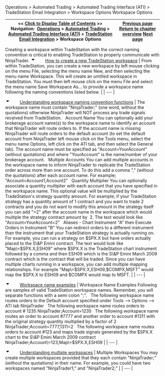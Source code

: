 ﻿
Operations \> Automated Trading \> Automated Trading Interface (ATI) \> TradeStation Email Integration \> Workspace Options
Workspace Options

| \<\< [Click to Display Table of Contents](workspace_options.md) \>\> **Navigation:**     [Operations](operations-1.md) \> [Automated Trading](automated_trading-1.md) \> [Automated Trading Interface (ATI)](automated_trading_interface_at-1.md) \> [TradeStation Email Integration](tradestation_email_integration-1.md) \> Workspace Options | [Previous page](stop_order_handling-1.md) [Return to chapter overview](tradestation_email_integration-1.md) [Next page](running_ninjascript_strategies-1.md) |
| --- | --- |
Creating a workspace within TradeStation with the correct naming convention is critical to enabling TradeStation to properly communicate with NinjaTrader.
![tog_minus](tog_minus-1.gif)        [How to create a new TradeStation workspace](javascript:HMToggle('toggle','HowToCreateANewTradestationWorkspace','HowToCreateANewTradestationWorkspace_ICON'))
| From within TradeStation, you can create a new workspace by left mouse clicking on the menu File, selecting the menu name New, and then selecting the menu name Workspace. This will create an untitled workspace in TradeStation. You must then left mouse click on the menu File and select the menu name Save Workspace As... to provide a workspace name following the naming conventions listed below. |
| --- |

![tog_minus](tog_minus-1.gif)        [Understanding workspace naming convention functions](javascript:HMToggle('toggle','UnderstandingWorkspaceNamingConventionFunctions','UnderstandingWorkspaceNamingConventionFunctions_ICON'))
| The workspace name must contain "NinjaTrader;" (one word, without the quotations) otherwise NinjaTrader will NOT process any trade signals received from TradeStation.   Account Name You can optionally add your brokerage account name(s) to the workspace name to identify an account that NinjaTrader will route orders to. If the account name is missing NinjaTrader will route orders to the default account (to set the default account from NinjaTrader left mouse click on the Tools menu, select the menu name Options, left click on the ATI tab, and then select the General tab). The account name must be specified as "Account\=YourAccount" (without quotations) and where "YourAccount" is the name/number of your brokerage account.   Multiple Accounts  You can add multiple accounts in the workspace name to inform NinjaTrader to replicate the TradeStation order across more than one account. To do this add a comma "," (without the quotations) after each account name. For example; "Account\=Account1,Account2"   Quantity Multiplier You can optionally associate a quantity multiplier with each account that you have specified in the workspace name. This optional value will be multiplied by the TradeStation's strategy quantity amount. For example; if your TradeStation strategy has a quantity amount of 1 contract and you want to trade 2 contracts and you do not want to modify this amount in the strategy itself you can add "\=2" after the account name in the workspace which would multiple the strategy contract amount by  2\. The text would look like "Account\=YourAccount\=2"   Aliases \- Chart Instrument "A" then Execute Orders in Instrument "B"  You can redirect orders to a different instrument than the instrument that your TradeStation strategy is actually running on. For example, you can run a strategy on $SPX.X but have orders actually placed to the S\&P Emini contract. The text would look like "Map\=$SPX.X,ESH09" where $SPX.X is the TradeStation chart instrument followed by a comma and then ESH09 which is the S\&P Emini March 2009 contract which is the contract that will be traded. Since you can have multiple charts running in a workspace, you can add multiple mapping relationships. For example "Map\=$SPX.X,ESH09,$COMPX,MSFT" would map the $SPX.X to ESH09 and $COMPX would map to MSFT. |
| --- |

![tog_minus](tog_minus-1.gif)        [Workspace name examples](javascript:HMToggle('toggle','WorkspaceNameExamples','WorkspaceNameExamples_ICON'))
| Workspace Name Examples Following are samples of valid TradeStation workspace names. Remember, you will separate functions with a semi colon ";".   The following workspace name routes orders to the Default account specified under Tools \-\-\> Options \-\-\> ATI tab NinjaTrader   The following workspace name routes orders to account \# 1235 NinjaTrader;Account\=1235   The following workspace name routes an order to account \#7777 and another order to account \#1311 with the original strategy quantity multiplied by a factor of 2 NinjaTrader;Account\=7777,1311\=2   The following workspace name routes orders to account \#123 and maps trade signals generated by the $SPX.X chart to the S\&P Emini March 2009 contract NinjaTrader;Account\=123;Map\=$SPX.X,ESH09 |
| --- |

![tog_minus](tog_minus-1.gif)        [Understanding multiple workspaces](javascript:HMToggle('toggle','UnderstandingMultipleWorkspaces','UnderstandingMultipleWorkspaces_ICON'))
| Multiple Workspaces You may create multiple workspaces provided that they each contain "NinjaTrader;" (without the quotations) in their name. For example, you could have two workspaces named "NinjaTrader1;" and "NinjaTrader2;" |
| --- |
